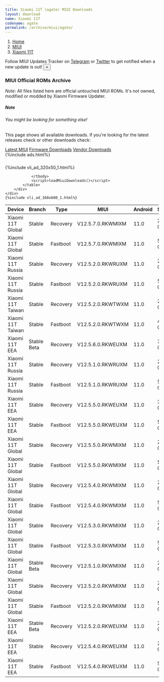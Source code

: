 ```yaml
---
title: Xiaomi 11T (agate) MIUI Downloads
layout: download
name: Xiaomi 11T
codename: agate
permalink: /archive/miui/agate/
---
```

<nav aria-label="breadcrumb">
    <ol class="breadcrumb">
        <li class="breadcrumb-item"><a href="/">Home</a></li>
        <li class="breadcrumb-item"><a href="/miui/">MIUI</a></li>
        <li class="breadcrumb-item active" aria-current="page"><a href="/miui/agate/">Xiaomi 11T</a></li>
    </ol>
</nav>
<div class="alert alert-primary alert-dismissible fade show" role="alert">
    Follow MIUI Updates Tracker on <a href="https://t.me/MIUIUpdatesTracker" class="alert-link">Telegram</a>
     or <a href="https://twitter.com/MiFwUpdater" class="alert-link">Twitter</a> to get notified when a new update is out!
    <button type="button" class="close" data-dismiss="alert" aria-label="Close">
        <span aria-hidden="true">&times;</span>
    </button>
</div>

### MIUI Official ROMs Archive
*Note*: All files listed here are official untouched MIUI ROMs. It's not owned, modified or modded by Xiaomi Firmware Updater.
<div class="card">
  <div class="card-body">
    <h5 class="card-title">Note</h5>
    <h6 class="card-subtitle mb-2 text-muted">You might be looking for something else!</h6>
    <p class="card-text">This page shows all available downloads.
     If you're looking for the latest releases check or other downloads check:</p>
    <a href="/miui/agate/" class="card-link">Latest MIUI</a>
    <a href="/firmware/agate/" class="card-link">Firmware Downloads</a>
    <a href="/vendor/agate/" class="card-link">Vendor Downloads</a>
  </div>
</div>
{%include ads.html%}
<div class="row justify-content-center">
    <div class="col-10">
        <div class="table-responsive-md" style="margin-top: 25px;">
            {%include vli_ad_320x50_1.html%}
            <table id="miui" class="display dt-responsive nowrap compact table table-striped table-hover table-sm">
                <thead class="thead-dark">
                    <tr>
                        <th data-ref="device">Device</th>
                        <th data-ref="branch">Branch</th>
                        <th data-ref="type">Type</th>
                        <th data-ref="miui">MIUI</th>
                        <th data-ref="android">Android</th>
                        <th data-ref="size">Size</th>
                        <th data-ref="size">Date</th>
                        <th data-ref="link">Link</th>
                    </tr>
                </thead>
                <tbody>
                <tr><td>Xiaomi 11T Global</td><td>Stable</td><td>Recovery</td><td>V12.5.7.0.RKWMIXM</td><td>11.0</td><td>2.8 GB</td><td>2021-11-03</td><td><a href="/miui/agate/stable/V12.5.7.0.RKWMIXM/">Download</a></td></tr>
<tr><td>Xiaomi 11T Global</td><td>Stable</td><td>Fastboot</td><td>V12.5.7.0.RKWMIXM</td><td>11.0</td><td>5.7 GB</td><td>2021-10-28</td><td><a href="/miui/agate/stable/V12.5.7.0.RKWMIXM/">Download</a></td></tr>
<tr><td>Xiaomi 11T Russia</td><td>Stable</td><td>Recovery</td><td>V12.5.2.0.RKWRUXM</td><td>11.0</td><td>2.9 GB</td><td>2021-10-28</td><td><a href="/miui/agate/stable/V12.5.2.0.RKWRUXM/">Download</a></td></tr>
<tr><td>Xiaomi 11T Russia</td><td>Stable</td><td>Fastboot</td><td>V12.5.2.0.RKWRUXM</td><td>11.0</td><td>5.1 GB</td><td>2021-10-13</td><td><a href="/miui/agate/stable/V12.5.2.0.RKWRUXM/">Download</a></td></tr>
<tr><td>Xiaomi 11T Taiwan</td><td>Stable</td><td>Recovery</td><td>V12.5.2.0.RKWTWXM</td><td>11.0</td><td>2.8 GB</td><td>2021-10-28</td><td><a href="/miui/agate/stable/V12.5.2.0.RKWTWXM/">Download</a></td></tr>
<tr><td>Xiaomi 11T Taiwan</td><td>Stable</td><td>Fastboot</td><td>V12.5.2.0.RKWTWXM</td><td>11.0</td><td>4.3 GB</td><td>2021-09-29</td><td><a href="/miui/agate/stable/V12.5.2.0.RKWTWXM/">Download</a></td></tr>
<tr><td>Xiaomi 11T EEA</td><td>Stable Beta</td><td>Recovery</td><td>V12.5.6.0.RKWEUXM</td><td>11.0</td><td>3.0 GB</td><td>2021-10-28</td><td><a href="/miui/agate/stable beta/V12.5.6.0.RKWEUXM/">Download</a></td></tr>
<tr><td>Xiaomi 11T Russia</td><td>Stable</td><td>Recovery</td><td>V12.5.1.0.RKWRUXM</td><td>11.0</td><td>2.8 GB</td><td>2021-10-14</td><td><a href="/miui/agate/stable/V12.5.1.0.RKWRUXM/">Download</a></td></tr>
<tr><td>Xiaomi 11T Russia</td><td>Stable</td><td>Fastboot</td><td>V12.5.1.0.RKWRUXM</td><td>11.0</td><td>5.0 GB</td><td>2021-09-08</td><td><a href="/miui/agate/stable/V12.5.1.0.RKWRUXM/">Download</a></td></tr>
<tr><td>Xiaomi 11T EEA</td><td>Stable</td><td>Recovery</td><td>V12.5.5.0.RKWEUXM</td><td>11.0</td><td>3.0 GB</td><td>2021-10-08</td><td><a href="/miui/agate/stable/V12.5.5.0.RKWEUXM/">Download</a></td></tr>
<tr><td>Xiaomi 11T EEA</td><td>Stable</td><td>Fastboot</td><td>V12.5.5.0.RKWEUXM</td><td>11.0</td><td>5.8 GB</td><td>2021-09-11</td><td><a href="/miui/agate/stable/V12.5.5.0.RKWEUXM/">Download</a></td></tr>
<tr><td>Xiaomi 11T Global</td><td>Stable</td><td>Recovery</td><td>V12.5.5.0.RKWMIXM</td><td>11.0</td><td>2.8 GB</td><td>2021-10-05</td><td><a href="/miui/agate/stable/V12.5.5.0.RKWMIXM/">Download</a></td></tr>
<tr><td>Xiaomi 11T Global</td><td>Stable</td><td>Fastboot</td><td>V12.5.5.0.RKWMIXM</td><td>11.0</td><td>5.7 GB</td><td>2021-09-29</td><td><a href="/miui/agate/stable/V12.5.5.0.RKWMIXM/">Download</a></td></tr>
<tr><td>Xiaomi 11T Global</td><td>Stable</td><td>Recovery</td><td>V12.5.4.0.RKWMIXM</td><td>11.0</td><td>2.8 GB</td><td>2021-09-29</td><td><a href="/miui/agate/stable/V12.5.4.0.RKWMIXM/">Download</a></td></tr>
<tr><td>Xiaomi 11T Global</td><td>Stable</td><td>Fastboot</td><td>V12.5.4.0.RKWMIXM</td><td>11.0</td><td>5.7 GB</td><td>2021-09-25</td><td><a href="/miui/agate/stable/V12.5.4.0.RKWMIXM/">Download</a></td></tr>
<tr><td>Xiaomi 11T Global</td><td>Stable</td><td>Recovery</td><td>V12.5.3.0.RKWMIXM</td><td>11.0</td><td>2.8 GB</td><td>2021-09-26</td><td><a href="/miui/agate/stable/V12.5.3.0.RKWMIXM/">Download</a></td></tr>
<tr><td>Xiaomi 11T Global</td><td>Stable</td><td>Fastboot</td><td>V12.5.3.0.RKWMIXM</td><td>11.0</td><td>5.6 GB</td><td>2021-09-16</td><td><a href="/miui/agate/stable/V12.5.3.0.RKWMIXM/">Download</a></td></tr>
<tr><td>Xiaomi 11T Global</td><td>Stable Beta</td><td>Recovery</td><td>V12.5.1.0.RKWMIXM</td><td>11.0</td><td>2.8 GB</td><td>2021-09-15</td><td><a href="/miui/agate/stable beta/V12.5.1.0.RKWMIXM/">Download</a></td></tr>
<tr><td>Xiaomi 11T Global</td><td>Stable</td><td>Recovery</td><td>V12.5.2.0.RKWMIXM</td><td>11.0</td><td>2.8 GB</td><td>2021-09-15</td><td><a href="/miui/agate/stable/V12.5.2.0.RKWMIXM/">Download</a></td></tr>
<tr><td>Xiaomi 11T Global</td><td>Stable</td><td>Fastboot</td><td>V12.5.2.0.RKWMIXM</td><td>11.0</td><td>5.6 GB</td><td>2021-09-07</td><td><a href="/miui/agate/stable/V12.5.2.0.RKWMIXM/">Download</a></td></tr>
<tr><td>Xiaomi 11T EEA</td><td>Stable Beta</td><td>Recovery</td><td>V12.5.2.0.RKWEUXM</td><td>11.0</td><td>2.9 GB</td><td>2021-09-15</td><td><a href="/miui/agate/stable beta/V12.5.2.0.RKWEUXM/">Download</a></td></tr>
<tr><td>Xiaomi 11T EEA</td><td>Stable</td><td>Recovery</td><td>V12.5.4.0.RKWEUXM</td><td>11.0</td><td>2.9 GB</td><td>2021-09-15</td><td><a href="/miui/agate/stable/V12.5.4.0.RKWEUXM/">Download</a></td></tr>
<tr><td>Xiaomi 11T EEA</td><td>Stable</td><td>Fastboot</td><td>V12.5.4.0.RKWEUXM</td><td>11.0</td><td>5.8 GB</td><td>2021-09-03</td><td><a href="/miui/agate/stable/V12.5.4.0.RKWEUXM/">Download</a></td></tr>

                </tbody>
                <script>loadMiuiDownloads()</script>
            </table>
        </div>
    </div>
    {%include vli_ad_160x600_1.html%}
</div>
